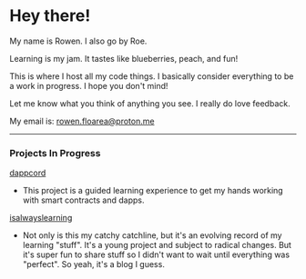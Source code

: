 # Hey there!

My name is Rowen. I also go by Roe.

Learning is my jam. It tastes like blueberries, peach, and fun!

This is where I host all my code things. I basically consider everything to be a work in progress. I hope you don't mind! 

Let me know what you think of anything you see. I really do love feedback.

My email is: rowen.floarea@proton.me

---

### Projects In Progress
[dappcord](https://github.com/rfloarea/dappcord)
- This project is a guided learning experience to get my hands working with smart contracts and dapps.

[isalwayslearning](https://github.com/rfloarea/isalwayslearning)
- Not only is this my catchy catchline, but it's an evolving record of my learning "stuff". It's a young project and subject to radical changes. But it's super fun to share stuff so I didn't want to wait until everything was "perfect". So yeah, it's a blog I guess.
